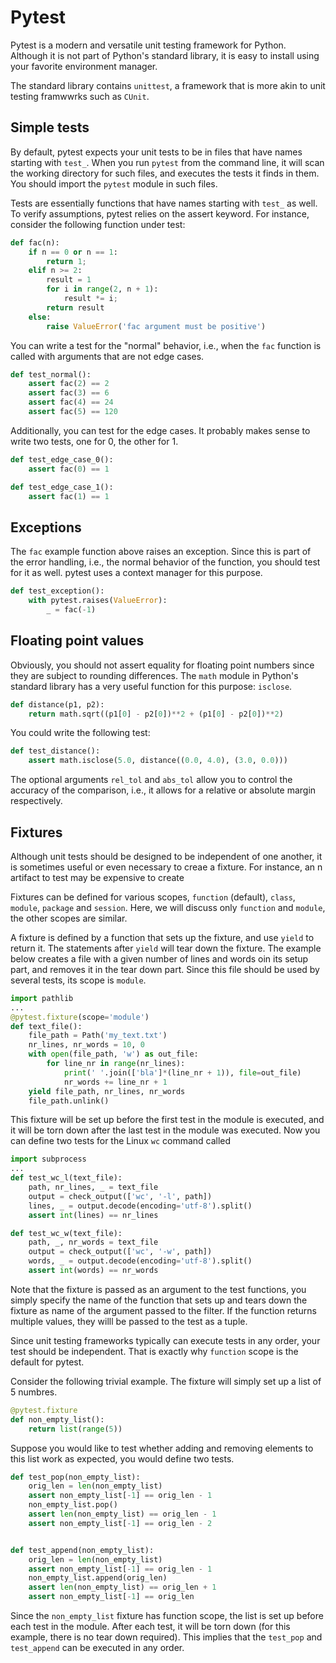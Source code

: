 # Pytest

Pytest is a modern and versatile unit testing framework for Python.
Although it is not part of Python's standard library, it is easy to
install using your favorite environment manager.

The standard library contains `unittest`, a framework that is more
akin to unit testing framwwrks such as `CUnit`.


## Simple tests

By default, pytest expects your unit tests to be in files that have
names starting with `test_`.  When you run `pytest` from the command line,
it will scan the working directory for such files, and executes the tests
it finds in them.  You should import the `pytest` module in such files.

Tests are essentially functions that have names starting with `test_` as
well.  To verify assumptions, pytest relies on the assert keyword.  For
instance, consider the following function under test:

```python
def fac(n):
    if n == 0 or n == 1:
        return 1;
    elif n >= 2:
        result = 1
        for i in range(2, n + 1):
            result *= i;
        return result
    else:
        raise ValueError('fac argument must be positive')
```

You can write a test for the "normal" behavior, i.e., when the `fac` function
is called with arguments that are not edge cases.

```python
def test_normal():
    assert fac(2) == 2
    assert fac(3) == 6
    assert fac(4) == 24
    assert fac(5) == 120
```

Additionally, you can test for the edge cases.  It probably makes sense to
write two tests, one for 0, the other for 1.

```python
def test_edge_case_0():
    assert fac(0) == 1

def test_edge_case_1():
    assert fac(1) == 1
```


## Exceptions

The `fac` example function above raises an exception.  Since this is part of the
error handling, i.e., the normal behavior of the function, you should test for it
as well.  pytest uses a context manager for this purpose.

```python
def test_exception():
    with pytest.raises(ValueError):
        _ = fac(-1)
```


## Floating point values

Obviously, you should not assert equality for floating point numbers since they
are subject to rounding differences.  The `math` module in Python's standard
library has a very useful function for this purpose: `isclose`.

```python
def distance(p1, p2):
    return math.sqrt((p1[0] - p2[0])**2 + (p1[0] - p2[0])**2)
```

You could write the following test:

```python
def test_distance():
    assert math.isclose(5.0, distance((0.0, 4.0), (3.0, 0.0)))
```

The optional arguments `rel_tol` and `abs_tol` allow you to control the
accuracy of the comparison, i.e., it allows for a relative or absolute margin
respectively.


## Fixtures

Although unit tests should be designed to be independent of one another, it
is sometimes useful or even necessary to creae a fixture.  For instance, an
n artifact to test may be expensive to create

Fixtures can be defined for various scopes, `function` (default), `class`,
`module`, `package` and `session`.  Here, we will discuss only `function` and
`module`, the other scopes are similar.

A fixture is defined by a function that sets up the fixture, and use `yield` to
return it.  The statements after `yield` will tear down the fixture.  The
example below creates a file with a given number of lines and words oin its
setup part, and removes it in the tear down part.  Since this file should be
used by several tests, its scope is `module`.

```python
import pathlib
...
@pytest.fixture(scope='module')
def text_file():
    file_path = Path('my_text.txt')
    nr_lines, nr_words = 10, 0
    with open(file_path, 'w') as out_file:
        for line_nr in range(nr_lines):
            print(' '.join(['bla']*(line_nr + 1)), file=out_file)
            nr_words += line_nr + 1
    yield file_path, nr_lines, nr_words
    file_path.unlink()
```

This fixture will be set up before the first test in the module is executed,
and it will be torn down after the last test in the module was executed. Now
you can define two tests for the Linux `wc` command called 

```python
import subprocess
...
def test_wc_l(text_file):
    path, nr_lines, _ = text_file
    output = check_output(['wc', '-l', path])
    lines, _ = output.decode(encoding='utf-8').split()
    assert int(lines) == nr_lines

def test_wc_w(text_file):
    path, _, nr_words = text_file
    output = check_output(['wc', '-w', path])
    words, _ = output.decode(encoding='utf-8').split()
    assert int(words) == nr_words
```

Note that the fixture is passed as an argument to the test functions, you
simply specify the name of the function that sets up and tears down the fixture
as name of the argument passed to the filter.  If the function returns multiple
values, they willl be passed to the test as a tuple.

Since unit testing frameworks typically can execute tests in any order, your
test should be independent.  That is exactly why `function` scope is the
default for pytest.

Consider the following trivial example.  The fixture will simply set up a list
of 5 numbres.

```python
@pytest.fixture
def non_empty_list():
    return list(range(5)) 
```

Suppose you would like to test whether adding and removing elements to this
list work as expected, you would define two tests.

```python
def test_pop(non_empty_list):
    orig_len = len(non_empty_list)
    assert non_empty_list[-1] == orig_len - 1
    non_empty_list.pop()
    assert len(non_empty_list) == orig_len - 1
    assert non_empty_list[-1] == orig_len - 2


def test_append(non_empty_list):
    orig_len = len(non_empty_list)
    assert non_empty_list[-1] == orig_len - 1
    non_empty_list.append(orig_len)
    assert len(non_empty_list) == orig_len + 1
    assert non_empty_list[-1] == orig_len
```

Since the `non_empty_list` fixture has function scope, the list is set
up before each test in the module.  After each test, it will be torn
down (for this example, there is no tear down required).  This implies
that the `test_pop` and `test_append` can be executed in any order.

